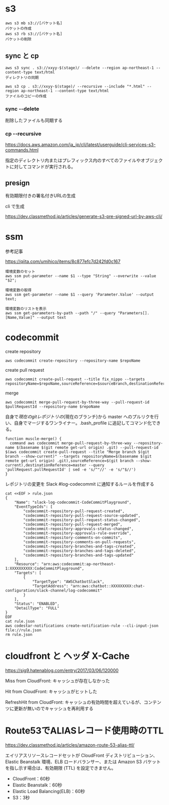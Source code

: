 # s3

```
aws s3 mb s3://[バケット名]
バケットの作成
aws s3 rb s3://[バケット名]
バケットの削除
```

## sync と cp

```
aws s3 sync . s3://xxyy-$(stage)/ --delete --region ap-northeast-1 --content-type text/html
ディレクトリの同期

aws s3 cp . s3://xxyy-$(stage)/ --recursive --include "*.html" --region ap-northeast-1 --content-type text/html
ファイルのコピーの作成
```

### sync --delete

削除したファイルも同期する

### cp --recursive

https://docs.aws.amazon.com/ja_jp/cli/latest/userguide/cli-services-s3-commands.html

指定のディレクトリ内またはプレフィックス内のすべてのファイルやオブジェクトに対してコマンドが実行される。

## presign

有効期限付きの署名付きURLの生成

cli で生成

https://dev.classmethod.jp/articles/generate-s3-pre-signed-url-by-aws-cli/

# ssm

参考記事

https://qiita.com/umihico/items/8c877efc7d242fd0c167

```
環境変数のセット
aws ssm put-parameter --name $1 --type "String" --overwrite --value "$2";

環境変数の取得
aws ssm get-parameter --name $1 --query 'Parameter.Value' --output text;

環境変数のリストを表示
aws ssm get-parameters-by-path --path "/" --query "Parameters[].[Name,Value]" --output text
```

# codecommit

create repository

```
aws codecommit create-repository --repository-name $repoName
```

create pull request

```
aws codecommit create-pull-request --title fix_nippo --targets repositoryName=$repoName,sourceReference=$sourceBranch,destinationReference=$destinationBranch
```

merge

```
aws codecommit merge-pull-request-by-three-way --pull-request-id $pullRequestId --repository-name $repoName
```

自身で${現在のgitレポジトリ}の${現在のブランチ}から master へのプルリクを行い、自身でマージするワンライナー。.bash_profile に追記してコマンド化できる。

```
function muscle-merge() {
  command aws codecommit merge-pull-request-by-three-way --repository-name $(basename $(git remote get-url origin) .git) --pull-request-id $(aws codecommit create-pull-request --title "Merge branch $(git branch --show-current)" --targets repositoryName=$(basename $(git remote get-url origin) .git),sourceReference=$(git branch --show-current),destinationReference=master --query 'pullRequest.pullRequestId' | sed -e 's/^"//' -e 's/"$//')
}
```

レポジトリの変更を Slack #log-codecommit に通知するルールを作成する

```
cat <<EOF > rule.json
{
    "Name": "slack-log-codecommit-CodeCommitPlayground",
    "EventTypeIds": [
        "codecommit-repository-pull-request-created",
        "codecommit-repository-pull-request-source-updated",
        "codecommit-repository-pull-request-status-changed",
        "codecommit-repository-pull-request-merged",
        "codecommit-repository-approvals-status-changed",
        "codecommit-repository-approvals-rule-override",
        "codecommit-repository-comments-on-commits",
        "codecommit-repository-comments-on-pull-requests",
        "codecommit-repository-branches-and-tags-created",
        "codecommit-repository-branches-and-tags-deleted",
        "codecommit-repository-branches-and-tags-updated"
    ],
    "Resource": "arn:aws:codecommit:ap-northeast-1:XXXXXXXXXX:CodeCommitPlayground",
    "Targets": [
        {
            "TargetType": "AWSChatbotSlack",
            "TargetAddress": "arn:aws:chatbot::XXXXXXXXX:chat-configuration/slack-channel/log-codecommit"
        }
    ],
    "Status": "ENABLED",
    "DetailType": "FULL"
}
EOF
cat rule.json
aws codestar-notifications create-notification-rule --cli-input-json file://rule.json
rm rule.json
```

# cloudfront と ヘッダ X-Cache

https://sig9.hatenablog.com/entry/2017/03/06/120000

Miss from CloudFront: キャッシュが存在しなかった

Hit from CloudFront: キャッシュがヒットした

RefreshHit from CloudFront: キャッシュの有効時間を超えているが、コンテンツに更新が無いのでキャッシュを再利用する

# Route53でALIASレコード使用時のTTL

https://dev.classmethod.jp/articles/amazon-route-53-alias-ttl/


エイリアスリソースレコードセットが CloudFront ディストリビューション、Elastic Beanstalk 環境、ELB ロードバランサー、または Amazon S3 バケットを指し示す場合は、有効期限 (TTL) を設定できません。

- CloudFront：60秒
- Elastic Beanstalk：60秒
- Elastic Load Balancing(ELB)：60秒
- S3：3秒